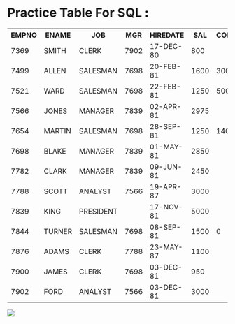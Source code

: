# Practice Table For SQL :
<html>
 <table>
  <tr>
    <th>EMPNO</th>
    <th>ENAME</th>
    <th>JOB</th>
   <th>MGR</th>
   <th>HIREDATE</th>
   <th>SAL</th>
   <th>COMM</th>
   <th>DEPTNO</th>
  </tr>
  
  <tr>
   <td>7369</td>
   <td>SMITH</td>
   <td>CLERK</td>
   <td>7902</td>
   <td>17-DEC-80</td>
   <td>800</td>
   <td></td>
   <td>20</td>
  </tr>
  <tr>
    <td>7499</td> 
   <td>ALLEN</td>     
   <td>SALESMAN</td>        
   <td>7698</td> 
   <td>20-FEB-81</td>       
   <td>1600</td>        
   <td>300</td>         
   <td>30</td>
  </tr>
  <tr>
  <td>7521</td>
  <td>WARD</td>
  <td>SALESMAN</td>
  <td>7698</td>
  <td>22-FEB-81</td>
  <td>1250</td>
  <td>500</td>
  <td>30</td>
  </tr>
  <tr>
  <td>7566</td>
  <td>JONES</td>
  <td>MANAGER</td>
  <td>7839</td>
  <td>02-APR-81</td>
  <td>2975</td>
  <td></td>
  <td>20</td>
  </tr>
  <tr>
  <td>7654</td>
  <td>MARTIN</td>
  <td>SALESMAN</td>
  <td>7698</td>
  <td>28-SEP-81</td>
  <td>1250</td>
  <td>1400</td>
  <td>30</td>
  </tr>
  <tr>
   <td>7698</td>
   <td>BLAKE</td>
   <td>MANAGER</td>
   <td>7839</td>
   <td>01-MAY-81</td>
   <td>2850</td>
   <td></td>
   <td>30</td>
  </tr>
  <tr>
  <td>7782</td>
  <td>CLARK</td>
  <td>MANAGER</td>
  <td>7839</td>
  <td>09-JUN-81</td>
  <td>2450</td>
  <td></td>
  <td>10</td>
  </tr>
  <tr>
  <td>7788</td>
  <td>SCOTT</td>
  <td>ANALYST</td>
  <td>7566</td>
  <td>19-APR-87</td>
  <td>3000</td>
  <td></td>
  <td>20</td>
  </tr>
  <tr>
  <td>7839</td>
   <td>KING</td>
   <td>PRESIDENT</td>
   <td></td>
   <td>17-NOV-81</td>
   <td>5000</td>
   <td></td>
   <td>10</td>
  </tr>
  <tr>
  <td>7844</td>
  <td>TURNER</td>
  <td>SALESMAN</td>
  <td>7698</td>
  <td>08-SEP-81</td>
  <td>1500</td>
  <td>0</td>
  <td>30</td>
  </tr>
  <tr>
  <td>7876</td>
   <td>ADAMS</td>
   <td>CLERK</td>
   <td>7788</td>
   <td>23-MAY-87</td>
   <td>1100</td>
   <td></td>
   <td>20</td>
  </tr>
  <tr>
  <td>7900</td>
  <td>JAMES</td>
  <td>CLERK</td>
  <td>7698</td>
  <td>03-DEC-81</td>
  <td>950</td>
  <td></td>
  <td>30</td>
  </tr>
  <tr>
  <td>7902</td>
   <td>FORD</td>
   <td>ANALYST</td>
   <td>7566</td>
   <td>03-DEC-81</td>
   <td>3000</td>
   <td></td>
   <td>20</td>
  </tr>
</table>
 <img src="https://media.tenor.com/images/04015df7773eef5518f4529cc2c48d67/tenor.gif">
</html>
